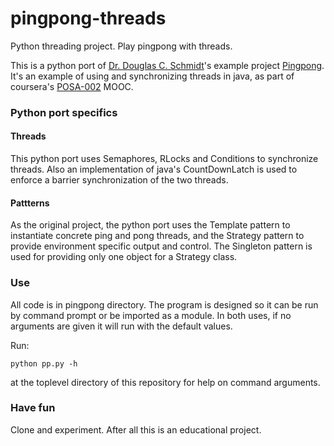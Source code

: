 pingpong-threads
================

Python threading project. Play pingpong with threads.

This is a python port of [Dr. Douglas C. Schmidt](http://www.dre.vanderbilt.edu/~schmidt/)'s example project [Pingpong](https://github.com/douglascraigschmidt/POSA-14/tree/master/ex/PingPong).
It's an example of using and synchronizing threads in java, as part of coursera's [POSA-002](https://www.coursera.org/course/posa) MOOC.

### Python port specifics

#### Threads
This python port uses Semaphores, RLocks and Conditions to synchronize threads. Also an implementation of java's CountDownLatch is used to enforce a barrier synchronization of the two threads.

#### Pattterns
As the original project, the python port uses the Template pattern to instantiate concrete ping and pong threads, and the Strategy pattern to provide environment specific output and control. The Singleton pattern is used for providing only one object for a Strategy class.


### Use

All code is in pingpong directory. The program is designed so it can be run by command prompt or be imported as a module.
In both uses, if no arguments are given it will run with the default values.

Run:

    python pp.py -h

at the toplevel directory of this repository for help on command arguments.

### Have fun
Clone and experiment. After all this is an educational project. 




